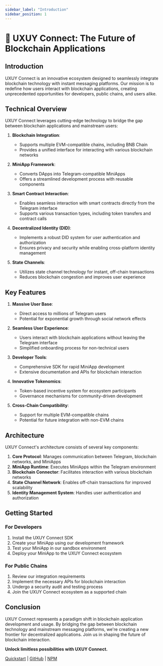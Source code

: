 ```yaml
---
sidebar_label: "Introduction"
sidebar_position: 1
---
```


# 🤝 UXUY Connect: The Future of Blockchain Applications

## Introduction

UXUY Connect is an innovative ecosystem designed to seamlessly integrate blockchain technology with instant messaging platforms. Our mission is to redefine how users interact with blockchain applications, creating unprecedented opportunities for developers, public chains, and users alike.

## Technical Overview

UXUY Connect leverages cutting-edge technology to bridge the gap between blockchain applications and mainstream users:

1. **Blockchain Integration**:
    - Supports multiple EVM-compatible chains, including BNB Chain
    - Provides a unified interface for interacting with various blockchain networks

2. **MiniApp Framework**:
    - Converts DApps into Telegram-compatible MiniApps
    - Offers a streamlined development process with reusable components

3. **Smart Contract Interaction**:
    - Enables seamless interaction with smart contracts directly from the Telegram interface
    - Supports various transaction types, including token transfers and contract calls

4. **Decentralized Identity (DID)**:
    - Implements a robust DID system for user authentication and authorization
    - Ensures privacy and security while enabling cross-platform identity management

5. **State Channels**:
    - Utilizes state channel technology for instant, off-chain transactions
    - Reduces blockchain congestion and improves user experience

## Key Features

1. **Massive User Base**:
    - Direct access to millions of Telegram users
    - Potential for exponential growth through social network effects

2. **Seamless User Experience**:
    - Users interact with blockchain applications without leaving the Telegram interface
    - Simplified onboarding process for non-technical users

3. **Developer Tools**:
    - Comprehensive SDK for rapid MiniApp development
    - Extensive documentation and APIs for blockchain interaction

4. **Innovative Tokenomics**:
    - Token-based incentive system for ecosystem participants
    - Governance mechanisms for community-driven development

5. **Cross-Chain Compatibility**:
    - Support for multiple EVM-compatible chains
    - Potential for future integration with non-EVM chains

## Architecture

UXUY Connect's architecture consists of several key components:

1. **Core Protocol**: Manages communication between Telegram, blockchain networks, and MiniApps
2. **MiniApp Runtime**: Executes MiniApps within the Telegram environment
3. **Blockchain Connector**: Facilitates interaction with various blockchain networks
4. **State Channel Network**: Enables off-chain transactions for improved scalability
5. **Identity Management System**: Handles user authentication and authorization

## Getting Started

### For Developers

1. Install the UXUY Connect SDK
2. Create your MiniApp using our development framework
3. Test your MiniApp in our sandbox environment
4. Deploy your MiniApp to the UXUY Connect ecosystem

### For Public Chains

1. Review our integration requirements
2. Implement the necessary APIs for blockchain interaction
3. Undergo a security audit and testing process
4. Join the UXUY Connect ecosystem as a supported chain

## Conclusion

UXUY Connect represents a paradigm shift in blockchain application development and usage. By bridging the gap between blockchain technology and mainstream messaging platforms, we're creating a new frontier for decentralized applications. Join us in shaping the future of blockchain interaction.

**Unlock limitless possibilities with UXUY Connect.**

[Quickstart](/docs/uxuy-connect/quickstart.md) | [GitHub](https://github.com/uxuycom)
| [NPM](https://www.npmjs.com/package/@uxuycom/web3-tg-sdk)


